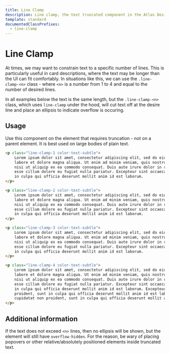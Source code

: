 ```yaml
---
title: Line Clamp
description: Line clamp, the text truncated component in the Atlas Design System
template: standard
documentedClassPrefixes:
  - line-clamp
---
```


# Line Clamp

At times, we may want to constrain text to a specific number of lines. This is particularly useful in card descriptions, where the text may be longer than the UI can fit comfortably. In situations like this, we can use the `.line-clamp-<n>` class - where `<n>` is a number from 1 to 4 and equal to the number of desired lines.

In all examples below the text is the same length, but the `.line-clamp-<n>` class, which uses `line-clamp` under the hood, will cut text off at the desire line and place an ellipsis to indicate overflow is occuring.

## Usage

Use this component on the element that requires truncation - not on a parent element. It is best used on large bodies of plain text.

```html
<p class="line-clamp-1 color-text-subtle">
	Lorem ipsum dolor sit amet, consectetur adipiscing elit, sed do eiusmod tempor incididunt ut
	labore et dolore magna aliqua. Ut enim ad minim veniam, quis nostrud exercitation ullamco laboris
	nisi ut aliquip ex ea commodo consequat. Duis aute irure dolor in reprehenderit in voluptate velit
	esse cillum dolore eu fugiat nulla pariatur. Excepteur sint occaecat cupidatat non proident, sunt
	in culpa qui officia deserunt mollit anim id est laborum.
</p>
```

```html
<p class="line-clamp-2 color-text-subtle">
	Lorem ipsum dolor sit amet, consectetur adipiscing elit, sed do eiusmod tempor incididunt ut
	labore et dolore magna aliqua. Ut enim ad minim veniam, quis nostrud exercitation ullamco laboris
	nisi ut aliquip ex ea commodo consequat. Duis aute irure dolor in reprehenderit in voluptate velit
	esse cillum dolore eu fugiat nulla pariatur. Excepteur sint occaecat cupidatat non proident, sunt
	in culpa qui officia deserunt mollit anim id est laborum.
</p>
```

```html
<p class="line-clamp-3 color-text-subtle">
	Lorem ipsum dolor sit amet, consectetur adipiscing elit, sed do eiusmod tempor incididunt ut
	labore et dolore magna aliqua. Ut enim ad minim veniam, quis nostrud exercitation ullamco laboris
	nisi ut aliquip ex ea commodo consequat. Duis aute irure dolor in reprehenderit in voluptate velit
	esse cillum dolore eu fugiat nulla pariatur. Excepteur sint occaecat cupidatat non proident, sunt
	in culpa qui officia deserunt mollit anim id est laborum.
</p>
```

```html
<p class="line-clamp-4 color-text-subtle">
	Lorem ipsum dolor sit amet, consectetur adipiscing elit, sed do eiusmod tempor incididunt ut
	labore et dolore magna aliqua. Ut enim ad minim veniam, quis nostrud exercitation ullamco laboris
	nisi ut aliquip ex ea commodo consequat. Duis aute irure dolor in reprehenderit in voluptate velit
	esse cillum dolore eu fugiat nulla pariatur. Excepteur sint occaecat cupidatat non proident, sunt
	in culpa qui officia deserunt mollit anim id est laborum. Excepteur sint occaecat cupidatat non
	proident, sunt in culpa qui officia deserunt mollit anim id est laborum. Excepteur sint occaecat
	cupidatat non proident, sunt in culpa qui officia deserunt mollit anim id est laborum.
</p>
```

## Additional information

If the text does not exceed `<n>` lines, then no ellipsis will be shown, but the element will still have `overflow-hidden`. For the reason, be wary of placing popovers or other relative/absolutely positioned elements inside truncated text.
